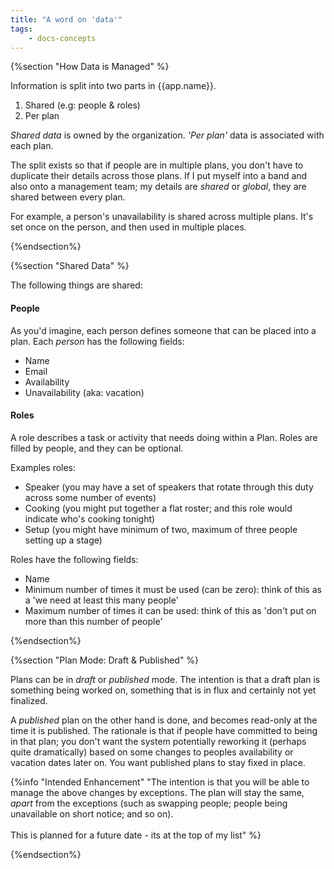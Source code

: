 ```yaml
---
title: "A word on 'data'"
tags: 
    - docs-concepts
---
```

{%section "How Data is Managed" %}

Information is split into two parts in {{app.name}}.

1. Shared (e.g: people & roles) 
1. Per plan 

*Shared data* is owned by the organization. *'Per plan'* data is associated with each plan.   

The split exists so that if people are in multiple plans, you don't have to duplicate their details across those plans.  If I put myself into a band and also onto a management team; my details are *shared* or *global*, they are shared between every plan.

For example, a person's unavailability is shared across multiple plans. It's set once on the person, and then used in multiple places.
  
{%endsection%}

{%section "Shared Data" %}

The following things are shared:

#### People
As you'd imagine, each person defines someone that can be placed into a plan. Each *person* has the following fields:
- Name
- Email
- Availability
- Unavailability (aka: vacation)

#### Roles
A role describes a task or activity that needs doing within a Plan.  Roles are filled by people, and they can be optional.

Examples roles:
- Speaker (you may have a set of speakers that rotate through this duty across some number of events)
- Cooking (you might put together a flat roster; and this role would indicate who's cooking tonight)
- Setup (you might have minimum of two, maximum of three people setting up a stage)
 
Roles have the following fields:
- Name
- Minimum number of times it must be used (can be zero): think of this as a 'we need at least this many people'
- Maximum number of times it can be used: think of this as 'don't put on more than this number of people'

{%endsection%}

{%section "Plan Mode: Draft & Published" %}

Plans can be in *draft* or *published* mode. The intention is that a draft plan is something being worked on, something that is in flux and certainly not yet finalized.  

A *published* plan on the other hand is done, and becomes read-only at the time it is published.  The rationale is that if people have committed to being in that plan; you don't want the system potentially reworking it (perhaps quite dramatically) based on some changes to peoples availability or vacation dates later on.  You want published plans to stay fixed in place.  

{%info "Intended Enhancement" "The intention is that you will be able to manage the above changes by exceptions. The plan will stay the same, *apart* from the exceptions (such as swapping people; people being unavailable on short notice; and so on).  <br/><br/>This is planned for a future date - its at the top of my list" %}

{%endsection%}
